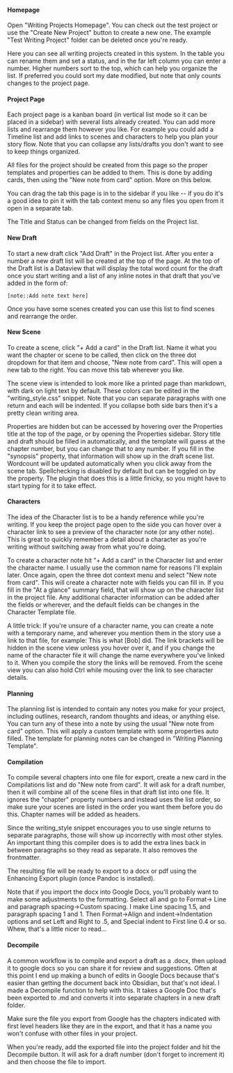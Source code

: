 #### Homepage
Open "Writing Projects Homepage". You can check out the test project or use the "Create New Project" button to create a new one. The example "Test Writing Project" folder can be deleted once you're ready. 

Here you can see all writing projects created in this system. In the table you can rename them and set a status, and in the far left column you can enter a number. Higher numbers sort to the top, which can help you organize the list. If preferred you could sort my date modified, but note that only counts changes to the project page.

#### Project Page
Each project page is a kanban board (in vertical list mode so it can be placed in a sidebar) with several lists already created. You can add more lists and rearrange them however you like. For example you could add a Timeline list and add links to scenes and characters to help you plan your story flow. Note that you can collapse any lists/drafts you don't want to see to keep things organized. 

All files for the project should be created from this page so the proper templates and properties can be added to them. This is done by adding cards, then using the "New note from card" option. More on this below.

You can drag the tab this page is in to the sidebar if you like -- if you do it's a good idea to pin it with the tab context menu so any files you open from it open in a separate tab.

The Title and Status can be changed from fields on the Project list.

#### New Draft
To start a new draft click "Add Draft" in the Project list. After you enter a number a new draft list will be created at the top of the page. At the top of the Draft list is a Dataview that will display the total word count for the draft once you start writing and a list of any inline notes in that draft that you've added in the form of: 
```
[note::Add note text here] 
```

Once you have some scenes created you can use this list to find scenes and rearrange the order.

#### New Scene
To create a scene, click "+ Add a card" in the Draft list. Name it what you want the chapter or scene to be called, then click on the three dot dropdown for that item and choose, "New note from card". This will open a new tab to the right. You can move this tab wherever you like.

The scene view is intended to look more like a printed page than markdown, with dark on light text by default. These colors can be edited in the "writing_style.css" snippet. Note that you can separate paragraphs with one return and each will be indented. If you collapse both side bars then it's a pretty clean writing area.

Properties are hidden but can be accessed by hovering over the Properties title at the top of the page, or by opening the Properties sidebar. Story title and draft should be filled in automatically, and the template will guess at the chapter number, but you can change that to any number. If you fill in the "synopsis" property, that information will show up in the draft scene list. Wordcount will be updated automatically when you click away from the scene tab. Spellchecking is disabled by default but can be toggled on by the property. The plugin that does this is a little finicky, so you might have to start typing for it to take effect.

#### Characters
The idea of the Character list is to be a handy reference while you're writing. If you keep the project page open to the side you can hover over a character link to see a preview of the character note (or any other note). This is great to quickly remember a detail about a character as you're writing without switching away from what you're doing.

To create a character note hit "+ Add a card" in the Character list and enter the character name. I usually use the common name for reasons I'll explain later. Once again, open the three dot context menu and select "New note from card". This will create a character note with fields you can fill in. If you fill in the "At a glance" summary field, that will show up on the character list in the project file. Any additional character information can be added after the fields or wherever, and the default fields can be changes in the Character Template file. 

A little trick: If you're unsure of a character name, you can create a note with a temporary name, and wherever you mention them in the story use a link to that file, for example: This is what [Bob] did. The link brackets will be hidden in the scene view unless you hover over it, and if you change the name of the character file it will change the name everywhere you've linked to it. When you compile the story the links will be removed. From the scene view you can also hold Ctrl while mousing over the link to see character details.

#### Planning
The planning list is intended to contain any notes you make for your project, including outlines, research, random thoughts and ideas, or anything else. You can turn any of these into a note by using the usual "New note from card" option. This will apply a custom template with some properties auto filled. The template for planning notes can be changed in "Writing Planning Template".

#### Compilation
To compile several chapters into one file for export, create a new card in the Compilations list and do "New note from card". It will ask for a draft number, then it will combine all of the scene files in that draft list into one file. It ignores the "chapter" property numbers and instead uses the list order, so make sure your scenes are listed in the order you want them before you do this. Chapter names will be added as headers.

Since the writing_style snippet encourages you to use single returns to separate paragraphs, those will show up incorrectly with most other styles. An important thing this compiler does is to add the extra lines back in between paragraphs so they read as separate. It also removes the frontmatter. 

The resulting file will be ready to export to a docx or pdf using the Enhancing Export plugin (once Pandoc is installed).

Note that if you import the docx into Google Docs, you'll probably want to make some adjustments to the formatting. Select all and go to Format-> Line and paragraph spacing->Custom spacing. I make Line spacing 1.5, and paragraph spacing 1 and 1. Then Format->Align and indent->Indentation options and set Left and Right to .5, and Special indent to First line 0.4 or so. Whew, that's a little nicer to read...

#### Decompile
A common workflow is to compile and export a draft as a .docx, then upload it to google docs so you can share it for review and suggestions. Often at this point I end up making a bunch of edits in Google Docs because that's easier than getting the document back into Obsidian, but that's not ideal. I made a Decompile function to help with this. It takes a Google Doc that's been exported to .md and converts it into separate chapters in a new draft folder. 

Make sure the file you export from Google has the chapters indicated with first level headers like they are in the export, and that it has a name you won't confuse with other files in your project.

When you're ready, add the exported file into the project folder and hit the Decompile button. It will ask for a draft number (don't forget to increment it) and then choose the file to import.